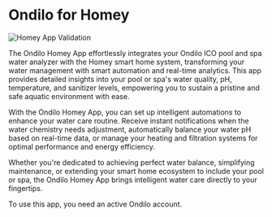 # Ondilo for Homey

![Homey App Validation](https://github.com/edwinvdpol/homey-ondilo/actions/workflows/validate.yml/badge.svg)

The Ondilo Homey App effortlessly integrates your Ondilo ICO pool and spa water analyzer with the Homey smart home system, transforming your water management with smart automation and real-time analytics. This app provides detailed insights into your pool or spa's water quality, pH, temperature, and sanitizer levels, empowering you to sustain a pristine and safe aquatic environment with ease.

With the Ondilo Homey App, you can set up intelligent automations to enhance your water care routine. Receive instant notifications when the water chemistry needs adjustment, automatically balance your water pH based on real-time data, or manage your heating and filtration systems for optimal performance and energy efficiency.

Whether you're dedicated to achieving perfect water balance, simplifying maintenance, or extending your smart home ecosystem to include your pool or spa, the Ondilo Homey App brings intelligent water care directly to your fingertips.

To use this app, you need an active Ondilo account.
